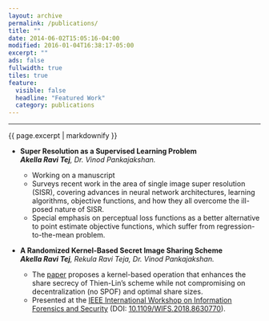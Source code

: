 ```yaml
---
layout: archive
permalink: /publications/
title: ""
date: 2014-06-02T15:05:16-04:00
modified: 2016-01-04T16:38:17-05:00
excerpt: ""
ads: false
fullwidth: true
tiles: true
feature:
  visible: false
  headline: "Featured Work"
  category: publications
---
```

<hr>
{{ page.excerpt | markdownify }}

* <b>Super Resolution as a Supervised Learning Problem</b> <br>
<i><b>Akella Ravi Tej</b>, Dr. Vinod Pankajakshan.</i> <br>
  * Working on a manuscript<br>
  * Surveys recent work in the area of single image super resolution (SISR), covering advances in neural network
architectures, learning algorithms, objective functions, and how they all overcome the ill-posed nature of SISR.<br>
  * Special emphasis on perceptual loss functions as a better alternative to point estimate objective functions, which
suffer from regression-to-the-mean problem.

* <b>A Randomized Kernel-Based Secret Image Sharing Scheme</b> <br>
<i><b>Akella Ravi Tej</b>, Rekula Ravi Teja, Dr. Vinod Pankajakshan.</i> <br>
  * The <a href="https://arxiv.org/abs/1810.00181"><u>paper</u></a> proposes a kernel-based operation that enhances the share secrecy of Thien-Lin’s scheme while not compromising on decentralization (no SPOF) and optimal share sizes.<br>
  * Presented at the <a href="http://wifs2018.comp.polyu.edu.hk/"><u>IEEE International Workshop on Information Forensics and Security</u></a> (DOI: <a href="https://doi.org/10.1109/WIFS.2018.8630770"><u>10.1109/WIFS.2018.8630770</u></a>).
